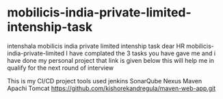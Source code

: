 # mobilicis-india-private-limited-intenship-task
intenshala mobilicis india private limited intenship task
dear HR mobilicis-india-private-limited
I have complated the 3 tasks you have gave me and i have done my personal project  that link is given below this will help me in qualify for the next round of interview 

This is my CI/CD project tools used jenkins SonarQube Nexus Maven Apachi Tomcat 
https://github.com/kishorekandregula/maven-web-app.git
